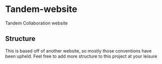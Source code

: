 # Tandem-website
Tandem Collaboration website

## Structure
This is based off of another website, so mostly those conventions have been upheld. Feel free to add more structure to this project at your leisure
